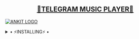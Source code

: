 <h2 align="center"> <a href="https://github.com/XNKITKUMAR/HELLIAN">🔰TELEGRAM MUSIC PLAYER🔰</a></h2>


[![ANKIT LOGO](https://telegra.ph/file/b002d63974bd05ea7a336.jpg)](https://github.com/XNKITKUMAR/HELLIAN)


<details>
  <summary> • ⚡INSTALLING⚡ • </summary>
  <a href="https://heroku.com/deploy?template=https://github.com/XNKITKUMAR/HELLIAN"><img src="https://www.herokucdn.com/deploy/button.svg"></a>
  
</details>
